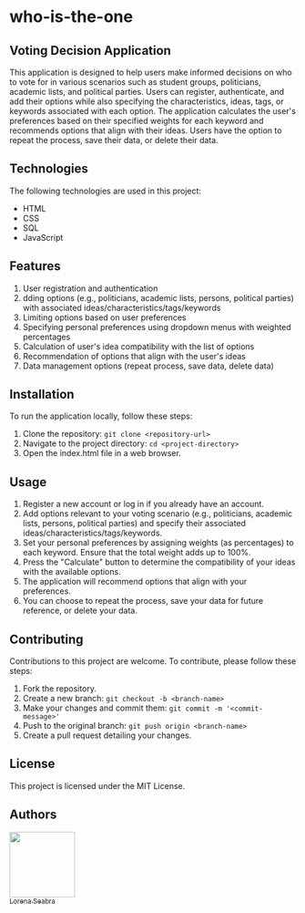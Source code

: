 # who-is-the-one
## Voting Decision Application
This application is designed to help users make informed decisions on who to vote for in various scenarios such as student groups, politicians, academic lists, and political parties. Users can register, authenticate, and add their options while also specifying the characteristics, ideas, tags, or keywords associated with each option. The application calculates the user's preferences based on their specified weights for each keyword and recommends options that align with their ideas. Users have the option to repeat the process, save their data, or delete their data.

## Technologies
The following technologies are used in this project:

* HTML
* CSS
* SQL
* JavaScript
  
## Features
1. User registration and authentication
2. dding options (e.g., politicians, academic lists, persons, political parties) with associated ideas/characteristics/tags/keywords
3. Limiting options based on user preferences
4. Specifying personal preferences using dropdown menus with weighted percentages
5. Calculation of user's idea compatibility with the list of options
6. Recommendation of options that align with the user's ideas
7. Data management options (repeat process, save data, delete data)

## Installation
To run the application locally, follow these steps:

1. Clone the repository: ```git clone <repository-url>```
2. Navigate to the project directory: ```cd <project-directory>```
3. Open the index.html file in a web browser.

## Usage
1. Register a new account or log in if you already have an account.
2. Add options relevant to your voting scenario (e.g., politicians, academic lists, persons, political parties) and specify their associated ideas/characteristics/tags/keywords.
3. Set your personal preferences by assigning weights (as percentages) to each keyword. Ensure that the total weight adds up to 100%.
4. Press the "Calculate" button to determine the compatibility of your ideas with the available options.
5. The application will recommend options that align with your preferences.
6. You can choose to repeat the process, save your data for future reference, or delete your data.

## Contributing
Contributions to this project are welcome. To contribute, please follow these steps:

1. Fork the repository.
2. Create a new branch: ```git checkout -b <branch-name>```
3. Make your changes and commit them: ```git commit -m '<commit-message>' ```
4. Push to the original branch: ```git push origin <branch-name>```
5. Create a pull request detailing your changes.

## License
This project is licensed under the MIT License.


## Authors
 [<img src="https://media.licdn.com/dms/image/D4D03AQEBsFLk_HTNSw/profile-displayphoto-shrink_800_800/0/1668634568965?e=1693440000&v=beta&t=ncEgVos6ZvbJyGOqudUk4NvxjRR-6hQ86Q9BPQE2eEM" width=115><br><sub>Lorena Seabra</sub>](https://github.com/lorenaaseabra) 
